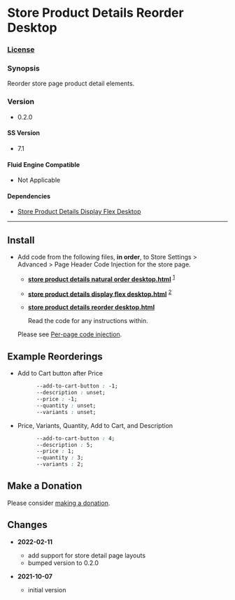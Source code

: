 # Store Product Details Reorder Desktop

### [License][1]

### Synopsis

Reorder store page product detail elements.

### Version

  * 0.2.0

#### SS Version

  * 7.1

#### Fluid Engine Compatible

  * Not Applicable

#### Dependencies

  * [Store Product Details Display Flex Desktop][2]

---

## Install

* Add code from the following files, **in order**, to Store Settings >
  Advanced > Page Header Code Injection for the store page.
  
  * **[store product details natural order desktop.html][3]** <sup>[1][4]</sup>
  
  * **[store product details display flex desktop.html][5]** <sup>[2][2]</sup>
  
  * **[store product details reorder desktop.html][6]** 
  
    Read the code for any instructions within.
    
  Please see [Per-page code injection][7]. 
  
## Example Reorderings

  * Add to Cart button after Price
  
    ```css
          --add-to-cart-button : -1;
          --description : unset;
          --price : -1;
          --quantity : unset;
          --variants : unset;
    ```
    
  * Price, Variants, Quantity, Add to Cart, and Description
  
    ```css
          --add-to-cart-button : 4;
          --description : 5;
          --price : 1;
          --quantity : 3;
          --variants : 2;
    ```

## Make a Donation

Please consider [making a donation][8].

## Changes

* **2022-02-11**

  * add support for store detail page layouts
  * bumped version to 0.2.0
  
* **2021-10-07**

  * initial version

[1]: https://github.com/tomsWebConsulting/twcsl/blob/main/LICENSE.txt#L1
[2]: https://github.com/tomsWebConsulting/twcsl/tree/main/v7.1/Store%20Product%20Details%20Display%20Flex%20Desktop#store-product-details-display-flex-desktop
[3]: https://github.com/tomsWebConsulting/twcsl/blob/main/v7.1/Store%20Product%20Details%20Natural%20Order%20Desktop/store%20product%20details%20natural%20order%20desktop.html#L1
[4]: https://github.com/tomsWebConsulting/twcsl/tree/main/v7.1/Store%20Product%20Details%20Natural%20Order%20Desktop#store-product-details-natural-order-desktop
[5]: https://github.com/tomsWebConsulting/twcsl/blob/main/v7.1/Store%20Product%20Details%20Display%20Flex%20Desktop/store%20product%20details%20display%20flex%20desktop.html
[6]: store%20product%20details%20reorder%20desktop.html#L1
[7]: https://support.squarespace.com/hc/en-us/articles/205815908-Using-code-injection#toc-per-page-code-injection
[8]: https://github.com/tomsWebConsulting/twcsl#make-a-donation
